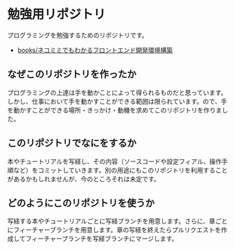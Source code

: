 # 勉強用リポジトリ

プログラミングを勉強するためのリポジトリです。

- [books/ネコミミでもわかるフロントエンド開発環境構築](https://github.com/fukuchiharuki/study/tree/books/%E3%83%8D%E3%82%B3%E3%83%9F%E3%83%9F%E3%81%A7%E3%82%82%E3%82%8F%E3%81%8B%E3%82%8B%E3%83%95%E3%83%AD%E3%83%B3%E3%83%88%E3%82%A8%E3%83%B3%E3%83%89%E9%96%8B%E7%99%BA%E7%92%B0%E5%A2%83%E6%A7%8B%E7%AF%89)

## なぜこのリポジトリを作ったか

プログラミングの上達は手を動かことによって得られるものだと思っています。しかし、仕事において手を動かすことができる範囲は限られています。ので、手を動かすことができる場所・きっかけ・動機を求めてこのリポジトリを作りました。

## このリポジトリでなにをするか

本やチュートリアルを写経し、その内容（ソースコードや設定フィアル、操作手順など）をコミットしていきます。別の用途にもこのリポジトリを利用することがあるかもしれませんが、今のところそれは未定です。

## どのようにこのリポジトリを使うか

写経する本やチュートリアルごとに写経ブランチを用意します。さらに、章ごとにフィーチャーブランチを用意します。章の写経を終えたらプルリクエストを作成してフィーチャーブランチを写経ブランチにマージします。
